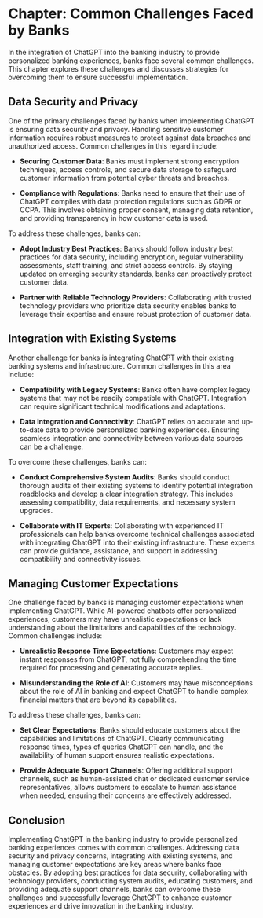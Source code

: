 Chapter: Common Challenges Faced by Banks
=========================================

In the integration of ChatGPT into the banking industry to provide personalized banking experiences, banks face several common challenges. This chapter explores these challenges and discusses strategies for overcoming them to ensure successful implementation.

**Data Security and Privacy**
-----------------------------

One of the primary challenges faced by banks when implementing ChatGPT is ensuring data security and privacy. Handling sensitive customer information requires robust measures to protect against data breaches and unauthorized access. Common challenges in this regard include:

* **Securing Customer Data**: Banks must implement strong encryption techniques, access controls, and secure data storage to safeguard customer information from potential cyber threats and breaches.

* **Compliance with Regulations**: Banks need to ensure that their use of ChatGPT complies with data protection regulations such as GDPR or CCPA. This involves obtaining proper consent, managing data retention, and providing transparency in how customer data is used.

To address these challenges, banks can:

* **Adopt Industry Best Practices**: Banks should follow industry best practices for data security, including encryption, regular vulnerability assessments, staff training, and strict access controls. By staying updated on emerging security standards, banks can proactively protect customer data.

* **Partner with Reliable Technology Providers**: Collaborating with trusted technology providers who prioritize data security enables banks to leverage their expertise and ensure robust protection of customer data.

**Integration with Existing Systems**
-------------------------------------

Another challenge for banks is integrating ChatGPT with their existing banking systems and infrastructure. Common challenges in this area include:

* **Compatibility with Legacy Systems**: Banks often have complex legacy systems that may not be readily compatible with ChatGPT. Integration can require significant technical modifications and adaptations.

* **Data Integration and Connectivity**: ChatGPT relies on accurate and up-to-date data to provide personalized banking experiences. Ensuring seamless integration and connectivity between various data sources can be a challenge.

To overcome these challenges, banks can:

* **Conduct Comprehensive System Audits**: Banks should conduct thorough audits of their existing systems to identify potential integration roadblocks and develop a clear integration strategy. This includes assessing compatibility, data requirements, and necessary system upgrades.

* **Collaborate with IT Experts**: Collaborating with experienced IT professionals can help banks overcome technical challenges associated with integrating ChatGPT into their existing infrastructure. These experts can provide guidance, assistance, and support in addressing compatibility and connectivity issues.

**Managing Customer Expectations**
----------------------------------

One challenge faced by banks is managing customer expectations when implementing ChatGPT. While AI-powered chatbots offer personalized experiences, customers may have unrealistic expectations or lack understanding about the limitations and capabilities of the technology. Common challenges include:

* **Unrealistic Response Time Expectations**: Customers may expect instant responses from ChatGPT, not fully comprehending the time required for processing and generating accurate replies.

* **Misunderstanding the Role of AI**: Customers may have misconceptions about the role of AI in banking and expect ChatGPT to handle complex financial matters that are beyond its capabilities.

To address these challenges, banks can:

* **Set Clear Expectations**: Banks should educate customers about the capabilities and limitations of ChatGPT. Clearly communicating response times, types of queries ChatGPT can handle, and the availability of human support ensures realistic expectations.

* **Provide Adequate Support Channels**: Offering additional support channels, such as human-assisted chat or dedicated customer service representatives, allows customers to escalate to human assistance when needed, ensuring their concerns are effectively addressed.

**Conclusion**
--------------

Implementing ChatGPT in the banking industry to provide personalized banking experiences comes with common challenges. Addressing data security and privacy concerns, integrating with existing systems, and managing customer expectations are key areas where banks face obstacles. By adopting best practices for data security, collaborating with technology providers, conducting system audits, educating customers, and providing adequate support channels, banks can overcome these challenges and successfully leverage ChatGPT to enhance customer experiences and drive innovation in the banking industry.
